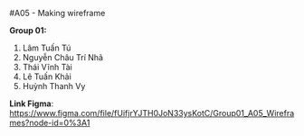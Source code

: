 #A05 - Making wireframe

**Group 01:**
  1. Lâm Tuấn Tú
  2. Nguyễn Châu Trí Nhã
  3. Thái Vĩnh Tài
  4. Lê Tuấn Khải
  5. Huỳnh Thanh Vy
 
**Link Figma**: https://www.figma.com/file/fUifjrYJTH0JoN33ysKotC/Group01_A05_Wireframes?node-id=0%3A1
